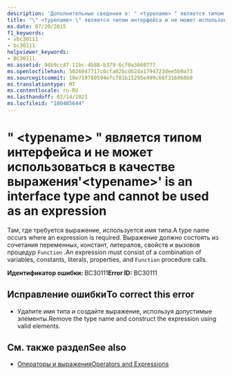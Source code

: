 ```yaml
---
description: 'Дополнительные сведения о: " <typename> " является типом интерфейса и не может использоваться в качестве выражения'
title: "\" <typename> \" является типом интерфейса и не может использоваться в качестве выражения"
ms.date: 07/20/2015
f1_keywords:
- vbc30111
- bc30111
helpviewer_keywords:
- BC30111
ms.assetid: 94b9cc47-11bc-4b88-b379-6cf0a3660777
ms.openlocfilehash: 5026047717c6cfa02bcdb2da1794723dee5b9a73
ms.sourcegitcommit: 10e719780594efc781b15295e499c66f316068b8
ms.translationtype: MT
ms.contentlocale: ru-RU
ms.lasthandoff: 02/14/2021
ms.locfileid: "100485644"
---
```

# <a name="typename-is-an-interface-type-and-cannot-be-used-as-an-expression"></a><span data-ttu-id="3e874-103">" \<typename> " является типом интерфейса и не может использоваться в качестве выражения</span><span class="sxs-lookup"><span data-stu-id="3e874-103">'\<typename>' is an interface type and cannot be used as an expression</span></span>

<span data-ttu-id="3e874-104">Там, где требуется выражение, используется имя типа.</span><span class="sxs-lookup"><span data-stu-id="3e874-104">A type name occurs where an expression is required.</span></span> <span data-ttu-id="3e874-105">Выражение должно состоять из сочетания переменных, констант, литералов, свойств и вызовов процедур `Function` .</span><span class="sxs-lookup"><span data-stu-id="3e874-105">An expression must consist of a combination of variables, constants, literals, properties, and `Function` procedure calls.</span></span>  
  
 <span data-ttu-id="3e874-106">**Идентификатор ошибки:** BC30111</span><span class="sxs-lookup"><span data-stu-id="3e874-106">**Error ID:** BC30111</span></span>  
  
## <a name="to-correct-this-error"></a><span data-ttu-id="3e874-107">Исправление ошибки</span><span class="sxs-lookup"><span data-stu-id="3e874-107">To correct this error</span></span>  
  
- <span data-ttu-id="3e874-108">Удалите имя типа и создайте выражение, используя допустимые элементы.</span><span class="sxs-lookup"><span data-stu-id="3e874-108">Remove the type name and construct the expression using valid elements.</span></span>  
  
## <a name="see-also"></a><span data-ttu-id="3e874-109">См. также раздел</span><span class="sxs-lookup"><span data-stu-id="3e874-109">See also</span></span>

- [<span data-ttu-id="3e874-110">Операторы и выражения</span><span class="sxs-lookup"><span data-stu-id="3e874-110">Operators and Expressions</span></span>](../programming-guide/language-features/operators-and-expressions/index.md)
